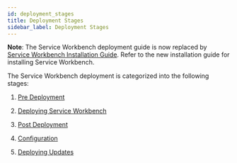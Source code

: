 ```yaml
---
id: deployment_stages
title: Deployment Stages
sidebar_label: Deployment Stages
---
```


**Note**: The Service Workbench deployment guide is now replaced by [Service Workbench Installation Guide](/installation_guide/overview). Refer to the new installation guide for installing Service Workbench.

The Service Workbench deployment is categorized into the following stages:

1. [Pre Deployment]([ioLink]/deployment/pre_deployment/pre_deployment/)

2. [Deploying Service Workbench]([ioLink]/deployment/deployment/index)

3. [Post Deployment]([ioLink]/deployment/post_deployment/index)

4. [Configuration]([ioLink]/deployment/configuration/auth/configuring_idp)

5. [Deploying Updates]([ioLink]/deployment/redeployment)


[ioLink]: https://awslabs.github.io/service-workbench-on-aws-cn